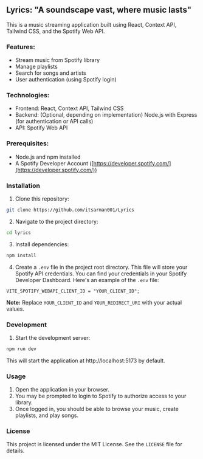 ## Lyrics: "A soundscape vast, where music lasts"

This is a music streaming application built using React, Context API, Tailwind CSS, and the Spotify Web API.

### Features:

* Stream music from Spotify library
* Manage playlists
* Search for songs and artists
* User authentication (using Spotify login)

### Technologies:

* Frontend: React, Context API, Tailwind CSS
* Backend: (Optional, depending on implementation) Node.js with Express (for authentication or API calls)
* API: Spotify Web API

### Prerequisites:

* Node.js and npm installed
* A Spotify Developer Account ([https://developer.spotify.com/](https://developer.spotify.com/))

### Installation

1. Clone this repository:

```bash
git clone https://github.com/itsarman001/Lyrics
```

2. Navigate to the project directory:

```bash
cd lyrics
```

3. Install dependencies:

```bash
npm install
```

4. Create a `.env` file in the project root directory. This file will store your Spotify API credentials. You can find your credentials in your Spotify Developer Dashboard. Here's an example of the `.env` file:

```
VITE_SPOTIFY_WEBAPI_CLIENT_ID = "YOUR_CLIENT_ID";
```

**Note:** Replace `YOUR_CLIENT_ID` and `YOUR_REDIRECT_URI` with your actual values.

### Development

1. Start the development server:

```bash
npm run dev
```

This will start the application at http://localhost:5173 by default.

### Usage

1. Open the application in your browser.
2. You may be prompted to login to Spotify to authorize access to your library.
3. Once logged in, you should be able to browse your music, create playlists, and play songs.

### License

This project is licensed under the MIT License. See the `LICENSE` file for details.
